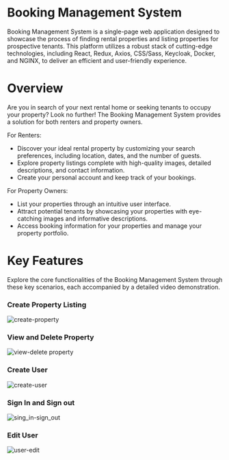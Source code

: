 # Booking Management System

Booking Management System is a single-page web application designed to showcase the process of finding rental properties and listing properties for prospective tenants. This platform utilizes a robust stack of cutting-edge technologies, including React, Redux, Axios, CSS/Sass, Keycloak, Docker, and NGINX, to deliver an efficient and user-friendly experience.

# Overview


Are you in search of your next rental home or seeking tenants to occupy your property? Look no further! The Booking Management System provides a solution for both renters and property owners.

For Renters:

* Discover your ideal rental property by customizing your search preferences, including location, dates, and the number of guests.
* Explore property listings complete with high-quality images, detailed descriptions, and contact information.
* Create your personal account and keep track of your bookings.

For Property Owners:

* List your properties through an intuitive user interface.
* Attract potential tenants by showcasing your properties with eye-catching images and informative descriptions.
* Access booking information for your properties and manage your property portfolio.

# Key Features

Explore the core functionalities of the Booking Management System through these key scenarios, each accompanied by a detailed video demonstration.

### Create Property Listing

![create-property](https://user-images.githubusercontent.com/36018286/129600915-4006c647-9086-4ae1-81c9-19aec0400c45.gif)

<h3>View and Delete Property</h3>

![view-delete property](https://user-images.githubusercontent.com/36018286/129580087-b5eb2dd9-2214-4063-9761-19bafe66e3bd.gif)

<h3>Create User</h3>

![create-user](https://user-images.githubusercontent.com/36018286/129600937-64e203f5-baba-4f7f-b0e0-c7ee19d53054.gif)

<h3>Sign In and Sign out</h3>

![sing_in-sign_out](https://user-images.githubusercontent.com/36018286/129601030-815d5283-e70b-4512-98aa-1c0f7b5240fe.gif)

<h3>Edit User</h3>

![user-edit](https://user-images.githubusercontent.com/36018286/129580112-1f0b8f9c-ffb2-4a14-9d5a-a05139ac093d.gif)
